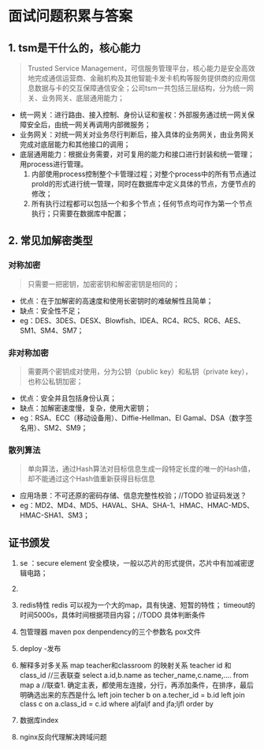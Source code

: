# 面试问题积累与答案

## 1. tsm是干什么的，核心能力

> Trusted Service Management，可信服务管理平台，核心能力是安全高效地完成通信运营商、金融机构及其他智能卡发卡机构等服务提供商的应用信息数据与卡的交互保障通信安全；公司tsm一共包括三层结构，分为统一网关、业务网关、底层通用能力；

- 统一网关：进行路由、接入控制、身份认证和鉴权：外部服务通过统一网关保障安全后，由统一网关再调用内部微服务；
- 业务网关：对统一网关对业务尽行判断后，接入具体的业务网关，由业务网关完成对底层能力和其他接口的调用；
- 底层通用能力：根据业务需要，对可复用的能力和接口进行封装和统一管理；用process进行管理。
    1. 内部使用process控制整个卡管理过程；对整个process中的所有节点通过proId的形式进行统一管理，同时在数据库中定义具体的节点，方便节点的修改；
    2. 所有执行过程都可以包括一个和多个节点；任何节点均可作为第一个节点执行；只需要在数据库中配置；

## 2. 常见加解密类型

### 对称加密

> 只需要一把密钥，加密密钥和解密密钥是相同的；

- 优点：在于加解密的高速度和使用长密钥时的难破解性且简单；
- 缺点：安全性不足；
- eg：DES、3DES、DESX、Blowfish、IDEA、RC4、RC5、RC6、AES、SM1、SM4、SM7；


### 非对称加密

>需要两个密钥成对使用，分为公钥（public key）和私钥（private key），也称公私钥加密；

- 优点：安全并且包括身份认真；
- 缺点：加解密速度慢，复杂，使用大密钥；
- eg：RSA、ECC（移动设备用）、Diffie-Hellman、El Gamal、DSA（数字签名用）、SM2、SM9；

### 散列算法

> 单向算法，通过Hash算法对目标信息生成一段特定长度的唯一的Hash值，却不能通过这个Hash值重新获得目标信息

- 应用场景：不可还原的密码存储、信息完整性校验；//TODO 验证码发送？
- eg：MD2、MD4、MD5、HAVAL、SHA、SHA-1、HMAC、HMAC-MD5、HMAC-SHA1、SM3；

## 证书颁发

1. se ：secure element 安全模块，一般以芯片的形式提供，芯片中有加减密逻辑电路；
2. 
3. redis特性
redis 可以视为一个大的map，具有快速、短暂的特性；
timeout的时间5000s，具体时间根据项目内容；//TODO 具体判断条件

1. 包管理器
maven
pox denpendency的三个参数名 pox文件
1. deploy -发布
2. 解释多对多关系  map teacher和classroom 的映射关系 teacher id 和 class_id
//三表联查
select a.id,b.name as techer_name,c.name,.... from map a  //联查1. 确定主表，都使用左连接，分行，再添加条件，在排序，最后明确选出来的东西是什么
left join techer b on a.techer_id = b.id
left join class c on a.class_id = c.id
where aljfaljf
and jfa;ljfl
order by

1. 数据库index

2. nginx反向代理解决跨域问题